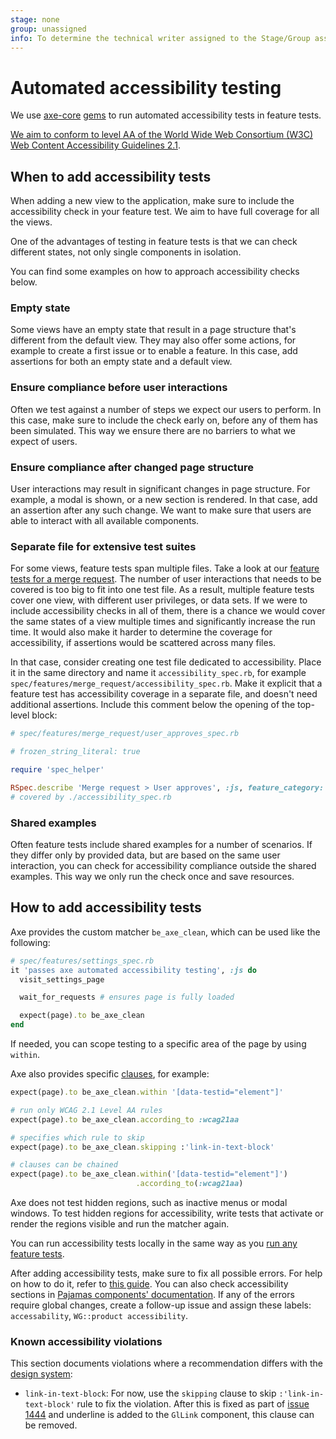 ```yaml
---
stage: none
group: unassigned
info: To determine the technical writer assigned to the Stage/Group associated with this page, see https://about.gitlab.com/handbook/product/ux/technical-writing/#assignments
---
```


# Automated accessibility testing

We use [axe-core](https://github.com/dequelabs/axe-core) [gems](https://github.com/dequelabs/axe-core-gems)
to run automated accessibility tests in feature tests.

[We aim to conform to level AA of the World Wide Web Consortium (W3C) Web Content Accessibility Guidelines 2.1](https://design.gitlab.com/accessibility/a11y).

## When to add accessibility tests

When adding a new view to the application, make sure to include the accessibility check in your feature test.
We aim to have full coverage for all the views.

One of the advantages of testing in feature tests is that we can check different states, not only
single components in isolation.

You can find some examples on how to approach accessibility checks below.

### Empty state

Some views have an empty state that result in a page structure that's different from the default view.
They may also offer some actions, for example to create a first issue or to enable a feature.
In this case, add assertions for both an empty state and a default view.

### Ensure compliance before user interactions

Often we test against a number of steps we expect our users to perform.
In this case, make sure to include the check early on, before any of them has been simulated.
This way we ensure there are no barriers to what we expect of users.

### Ensure compliance after changed page structure

User interactions may result in significant changes in page structure. For example, a modal is shown, or a new section is rendered.
In that case, add an assertion after any such change.
We want to make sure that users are able to interact with all available components.

### Separate file for extensive test suites

For some views, feature tests span multiple files.
Take a look at our [feature tests for a merge request](https://gitlab.com/gitlab-org/gitlab/-/tree/master/spec/features/merge_request).
The number of user interactions that needs to be covered is too big to fit into one test file.
As a result, multiple feature tests cover one view, with different user privileges, or data sets.
If we were to include accessibility checks in all of them, there is a chance we would cover the same states of a view multiple times and significantly increase the run time.
It would also make it harder to determine the coverage for accessibility, if assertions would be scattered across many files.

In that case, consider creating one test file dedicated to accessibility.
Place it in the same directory and name it `accessibility_spec.rb`, for example `spec/features/merge_request/accessibility_spec.rb`.
Make it explicit that a feature test has accessibility coverage in a separate file, and
doesn't need additional assertions. Include this comment below the opening of the
top-level block:

```ruby
# spec/features/merge_request/user_approves_spec.rb

# frozen_string_literal: true

require 'spec_helper'

RSpec.describe 'Merge request > User approves', :js, feature_category: :code_review_workflow do
# covered by ./accessibility_spec.rb
```

### Shared examples

Often feature tests include shared examples for a number of scenarios.
If they differ only by provided data, but are based on the same user interaction, you can check for accessibility compliance outside the shared examples.
This way we only run the check once and save resources.

## How to add accessibility tests

Axe provides the custom matcher `be_axe_clean`, which can be used like the following:

```ruby
# spec/features/settings_spec.rb
it 'passes axe automated accessibility testing', :js do
  visit_settings_page

  wait_for_requests # ensures page is fully loaded

  expect(page).to be_axe_clean
end
```

If needed, you can scope testing to a specific area of the page by using `within`.

Axe also provides specific [clauses](https://github.com/dequelabs/axe-core-gems/blob/develop/packages/axe-core-rspec/README.md#clauses),
for example:

```ruby
expect(page).to be_axe_clean.within '[data-testid="element"]'

# run only WCAG 2.1 Level AA rules
expect(page).to be_axe_clean.according_to :wcag21aa

# specifies which rule to skip
expect(page).to be_axe_clean.skipping :'link-in-text-block'

# clauses can be chained
expect(page).to be_axe_clean.within('[data-testid="element"]')
                            .according_to(:wcag21aa)
```

Axe does not test hidden regions, such as inactive menus or modal windows. To test
hidden regions for accessibility, write tests that activate or render the regions visible
and run the matcher again.

You can run accessibility tests locally in the same way as you [run any feature tests](../../testing_guide/frontend_testing.md#how-to-run-a-feature-test).

After adding accessibility tests, make sure to fix all possible errors.
For help on how to do it, refer to [this guide](best_practices.md#quick-checklist).
You can also check accessibility sections in [Pajamas components' documentation](https://design.gitlab.com/components/overview).
If any of the errors require global changes, create a follow-up issue and assign these labels: `accessability`, `WG::product accessibility`.

### Known accessibility violations

This section documents violations where a recommendation differs with the [design system](https://design.gitlab.com/):

- `link-in-text-block`: For now, use the `skipping` clause to skip `:'link-in-text-block'`
  rule to fix the violation. After this is fixed as part of [issue 1444](https://gitlab.com/gitlab-org/gitlab-services/design.gitlab.com/-/issues/1444)
  and underline is added to the `GlLink` component, this clause can be removed.
